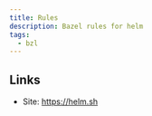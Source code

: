 ```yaml
---
title: Rules
description: Bazel rules for helm
tags:
  - bzl
---
```


## Links

- Site: https://helm.sh
